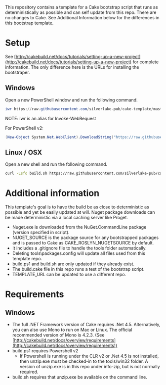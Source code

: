 This repository contains a template for a Cake bootstrap script that runs as deterministically as possible and can self update from this repo.
There are no changes to Cake.  See Additional Information below for the differences in this bootstrap template.

# Setup

See [http://cakebuild.net/docs/tutorials/setting-up-a-new-project](http://cakebuild.net/docs/tutorials/setting-up-a-new-project) 
for complete information.  The only difference here is the URLs for installing the bootstraper.

## Windows
Open a new PowerShell window and run the following command.
```powershell
iwr https://raw.githubusercontent.com/silverlake-pub/cake-template/master/build.ps1 -o build.ps1
```
NOTE: iwr is an alias for Invoke-WebRequest

For PowerShell v2:
```powershell
(New-Object System.Net.WebClient).DownloadString("https://raw.githubusercontent.com/silverlake-pub/cake-template/master/build.ps1") >build.ps1
```

## Linux / OSX
Open a new shell and run the following command.
```bash
curl -Lsfo build.sh https://raw.githubusercontent.com/silverlake-pub/cake-template/master/build.sh
```

# Additional information

This template's goal is to have the build be as close to deterministic as possible and yet be easily updated
at will.  Nuget package downloads can be made deterministic via a local caching server like Proget.

* Nuget.exe is downloaded from the NuGet.CommandLine package (version specified in script).
* NUGET_SOURCE is the package source for any bootstrapped packages and is passed to Cake as CAKE_ROSLYN_NUGETSOURCE by default.
* It includes a .gitignore file to handle the tools folder automatically.
* Deleting tools\packages.config will update all files used from this template repo.
* build.ps1 and build.sh are only updated if they already exist.
* The build.cake file in this repo runs a test of the bootstrap script.
* TEMPLATE_URL can be updated to use a different repo.

# Requirements

## Windows
* The full .NET Framework version of Cake requires .Net 4.5.  Alternatively, you can also use Mono to run on Mac or Linux. 
The official recommended version of Mono is 4.2.3. (See [http://cakebuild.net/docs/overview/requirements](http://cakebuild.net/docs/overview/requirements))
* build.ps1 requires Powershell v2
    * If Powershell is running under the CLR v2 or .Net 4.5 is not installed, then unzip.exe must be checked-in to the
    tools/win32 folder.  A version of unzip.exe is in this repo under info-zip, but is not normally required.
* build.sh requires that unzip.exe be available on the command line.